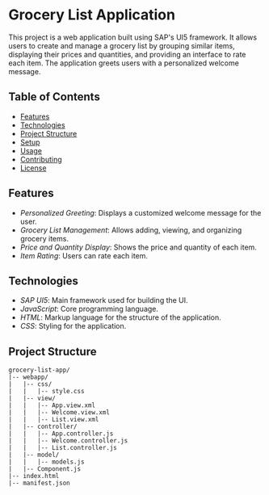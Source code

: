 # Grocery List Application

This project is a web application built using SAP's UI5 framework. It allows users to create and manage a grocery list by grouping similar items, displaying their prices and quantities, and providing an interface to rate each item. The application greets users with a personalized welcome message.

## Table of Contents

- [Features](#features)
- [Technologies](#technologies)
- [Project Structure](#project-structure)
- [Setup](#setup)
- [Usage](#usage)
- [Contributing](#contributing)
- [License](#license)

## Features

- *Personalized Greeting*: Displays a customized welcome message for the user.
- *Grocery List Management*: Allows adding, viewing, and organizing grocery items.
- *Price and Quantity Display*: Shows the price and quantity of each item.
- *Item Rating*: Users can rate each item.

## Technologies

- *SAP UI5*: Main framework used for building the UI.
- *JavaScript*: Core programming language.
- *HTML*: Markup language for the structure of the application.
- *CSS*: Styling for the application.

## Project Structure

```plaintext
grocery-list-app/
|-- webapp/
|   |-- css/
|   |   |-- style.css
|   |-- view/
|   |   |-- App.view.xml
|   |   |-- Welcome.view.xml
|   |   |-- List.view.xml
|   |-- controller/
|   |   |-- App.controller.js
|   |   |-- Welcome.controller.js
|   |   |-- List.controller.js
|   |-- model/
|   |   |-- models.js
|   |-- Component.js
|-- index.html
|-- manifest.json
